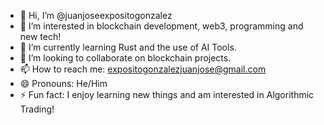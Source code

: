 - 👋 Hi, I’m @juanjoseexpositogonzalez
- 👀 I’m interested in blockchain development, web3, programming and new tech!
- 🌱 I’m currently learning Rust and the use of AI Tools.
- 💞️ I’m looking to collaborate on blockchain projects.
- 📫 How to reach me: expositogonzalezjuanjose@gmail.com
- 😄 Pronouns: He/Him
- ⚡ Fun fact: I enjoy learning new things and am interested in Algorithmic Trading!

<!---
juanjoseexpositogonzalez/juanjoseexpositogonzalez is a ✨ special ✨ repository because its `README.md` (this file) appears on your GitHub profile.
You can click the Preview link to take a look at your changes.
--->
